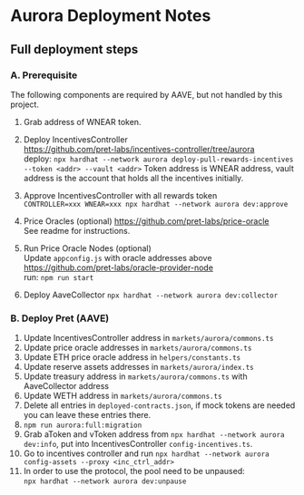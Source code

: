 # Aurora Deployment Notes

## Full deployment steps

### A. Prerequisite 
The following components are required by AAVE, but not handled by this project.      

1. Grab address of WNEAR token.

2. Deploy IncentivesController       
  https://github.com/pret-labs/incentives-controller/tree/aurora      
  deploy: `npx hardhat --network aurora deploy-pull-rewards-incentives --token <addr> --vault <addr>`
  Token address is WNEAR address, vault address is the account that holds all the incentives initially.

3. Approve IncentivesController with all rewards token    
  `CONTROLLER=xxx WNEAR=xxx npx hardhat --network aurora dev:approve`

4. Price Oracles (optional)
  https://github.com/pret-labs/price-oracle              
  See readme for instructions.

5. Run Price Oracle Nodes (optional)        
  Update `appconfig.js` with oracle addresses above     
  https://github.com/pret-labs/oracle-provider-node       
  run: `npm run start`

6. Deploy AaveCollector
   `npx hardhat --network aurora dev:collector`      

### B. Deploy Pret (AAVE)
1. Update IncentivesController address in `markets/aurora/commons.ts`
2. Update price oracle addresses in `markets/aurora/commons.ts`
3. Update ETH price oracle address in `helpers/constants.ts`
3. Update reserve assets addresses in `markets/aurora/index.ts`
4. Update treasury address in `markets/aurora/commons.ts` with AaveCollector address
5. Update WETH address in `markets/aurora/commons.ts`
6. Delete all entries in `deployed-contracts.json`, if mock tokens are needed you can leave these entries there.
7. `npm run aurora:full:migration`
8. Grab aToken and vToken address from `npx hardhat --network aurora dev:info`, put into IncentivesController `config-incentives.ts`.
9. Go to incentives controller and run `npx hardhat --network aurora config-assets --proxy <inc_ctrl_addr>`
10. In order to use the protocol, the pool need to be unpaused:    
  `npx hardhat --network aurora dev:unpause`
